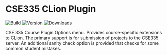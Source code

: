 # CSE335 CLion Plugin

![Build](https://github.com/charles-owen/cse335-intellij-plugin/workflows/Build/badge.svg)
[![Version](https://img.shields.io/jetbrains/plugin/v/17434.svg)](https://plugins.jetbrains.com/plugin/17434)
[![Downloads](https://img.shields.io/jetbrains/plugin/d/17434.svg)](https://plugins.jetbrains.com/plugin/17434)

<!-- Plugin description -->
CSE 335 Course Plugin Options menu. Provides course-specific extensions to CLion. The primary
support is for submission of projects to the CSE335 server. An additional sanity check option is 
provided that checks for some common student mistakes.
<!-- Plugin description end -->

